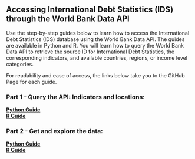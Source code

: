 ## Accessing International Debt Statistics (IDS) through the World Bank Data API

Use the step-by-step guides below to learn how to access the International Debt Statistics (IDS) database using the World Bank Data API.
The guides are available in Python and R. You will learn how to query the World Bank Data API to retrieve the source ID for International Debt Statistics, the corresponding indicators, and available countries, regions, or income level categories. 

For readability and ease of access, the links below take you to the GitHub Page for each guide.

### Part 1 - Query the API: Indicators and locations:
**[Python Guide](https://worldbank.github.io/debt-data/api-guide/ids-api-guide-python-1.html)** <br>
**[R Guide](https://worldbank.github.io/debt-data/api-guide/ids-api-guide-r-1.html)**

### Part 2 - Get and explore the data:
**[Python Guide](https://worldbank.github.io/debt-data/api-guide/ids-api-guide-python-2.html)** <br>
**[R Guide](https://worldbank.github.io/debt-data/api-guide/ids-api-guide-r-2.html)**
